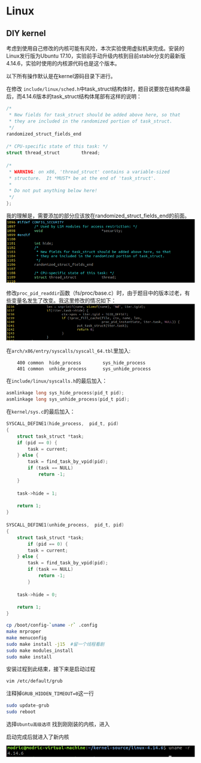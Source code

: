 # Linux

## DIY kernel

考虑到使用自己修改的内核可能有风险，本次实验使用虚拟机来完成。安装的Linux发行版为Ubuntu 17.10，实验前手动升级内核到目前stable分支的最新版4.14.6，实验时使用的内核源代码也是这个版本。

以下所有操作默认是在kernel源码目录下进行。

在修改 `include/linux/sched.h`中task_struct结构体时，题目说要放在结构体最后，而4.14.6版本的task_struct结构体尾部有这样的说明：

```c
/*
 * New fields for task_struct should be added above here, so that
 * they are included in the randomized portion of task_struct.
 */
randomized_struct_fields_end

/* CPU-specific state of this task: */
struct thread_struct		thread;

/*
 * WARNING: on x86, 'thread_struct' contains a variable-sized
 * structure.  It *MUST* be at the end of 'task_struct'.
 *
 * Do not put anything below here!
 */
};
```

我的理解是，需要添加的部分应该放在randomized_struct_fields_end的前面。
![](pic/linux_h_0.PNG)

修改`proc_pid_readdir`函数（fs/proc/base.c）时，由于题目中的版本过老，有些变量名发生了改变。我这里修改的情况如下：
![](pic/linux_h_1.PNG)

在`arch/x86/entry/syscalls/syscall_64.tbl`里加入:

```
    400	common	hide_process		sys_hide_process
    401	common	unhide_process		sys_unhide_process
```

在`include/linux/syscalls.h`的最后加入：

```c
asmlinkage long sys_hide_process(pid_t pid);
asmlinkage long sys_unhide_process(pid_t pid);
```

在`kernel/sys.c`的最后加入：

```c
SYSCALL_DEFINE1(hide_process,  pid_t, pid)
{
	struct task_struct *task;
	if (pid == 0) {
		task = current;
	} else {
		task = find_task_by_vpid(pid);
		if (task == NULL)
			return -1;
	}

	task->hide = 1;

	return 1;
}

SYSCALL_DEFINE1(unhide_process,  pid_t, pid)
{
	struct task_struct *task;
    	if (pid == 0) {
		task = current;
	} else {
		task = find_task_by_vpid(pid);
		if (task == NULL)
			return -1;
		}

	task->hide = 0;

	return 1;
}
```

```bash
cp /boot/config-`uname -r` .config
make mrproper
make menuconfig
sudo make install -j15  #留一个线程看剧
sudo make modules_install
sudo make install
```

安装过程到此结束，接下来是启动过程

```bash
vim /etc/default/grub
```

注释掉`GRUB_HIDDEN_TIMEOUT=0`这一行

```bash
sudo update-grub
sudo reboot
```

选择`Ubuntu高级选项` 找到刚刚装的内核，进入

启动完成后就进入了新内核

![](pic/new_kernel_ver.PNG)
